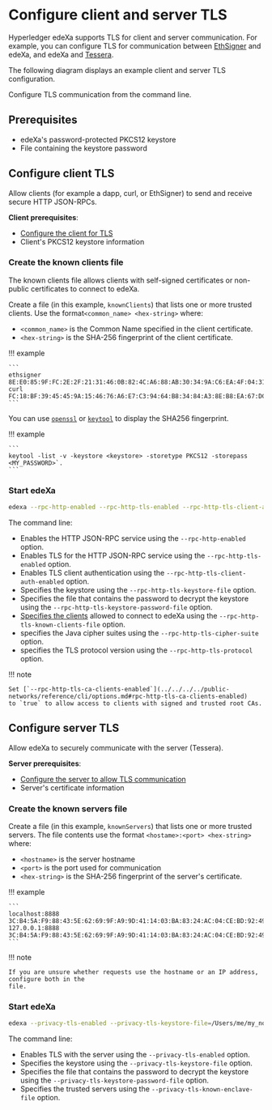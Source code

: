 # Configure client and server TLS

Hyperledger edeXa supports TLS for client and server communication. For example, you can configure TLS for communication between [EthSigner](https://docs.ethsigner.consensys.net/en/latest/Concepts/TLS/) and edeXa, and edeXa and [Tessera](https://docs.tessera.consensys.net/HowTo/Configure/TLS/).

The following diagram displays an example client and server TLS configuration.

Configure TLS communication from the command line.

## Prerequisites

* edeXa's password-protected PKCS12 keystore
* File containing the keystore password

## Configure client TLS

Allow clients (for example a dapp, curl, or EthSigner) to send and receive secure HTTP JSON-RPCs.

**Client prerequisites**:

* [Configure the client for TLS](https://docs.ethsigner.consensys.net/en/latest/HowTo/Configure-TLS/#server-tls-connection)
* Client's PKCS12 keystore information

### Create the known clients file

The known clients file allows clients with self-signed certificates or non-public certificates to connect to edeXa.

Create a file (in this example, `knownClients`) that lists one or more trusted clients. Use the format`<common_name> <hex-string>` where:

* `<common_name>` is the Common Name specified in the client certificate.
* `<hex-string>` is the SHA-256 fingerprint of the client certificate.

!!! example

````
```
ethsigner 8E:E0:85:9F:FC:2E:2F:21:31:46:0B:82:4C:A6:88:AB:30:34:9A:C6:EA:4F:04:31:ED:0F:69:A7:B5:C2:2F:A7
curl FC:18:BF:39:45:45:9A:15:46:76:A6:E7:C3:94:64:B8:34:84:A3:8E:B8:EA:67:DC:61:C0:29:E6:38:B8:B7:99
```
````

You can use [`openssl`](https://www.openssl.org/) or [`keytool`](https://docs.oracle.com/javase/6/docs/technotes/tools/solaris/keytool.html) to display the SHA256 fingerprint.

!!! example

````
```
keytool -list -v -keystore <keystore> -storetype PKCS12 -storepass <MY_PASSWORD>`.
```
````

### Start edeXa

```bash
edexa --rpc-http-enabled --rpc-http-tls-enabled --rpc-http-tls-client-auth-enabled --rpc-http-tls-keystore-file=/Users/me/my_node/keystore.pfx --rpc-http-tls-keystore-password-file=/Users/me/my_node/keystorePassword --rpc-http-tls-known-clients-file=/Users/me/my_node/knownClients --rpc-http-tls-cipher-suite=TLS_AES_256_GCM_SHA384 --rpc-http-tls-protocol=TLSv1.3,TLSv1.2
```

The command line:

* Enables the HTTP JSON-RPC service using the `--rpc-http-enabled` option.
* Enables TLS for the HTTP JSON-RPC service using the `--rpc-http-tls-enabled` option.
* Enables TLS client authentication using the `--rpc-http-tls-client-auth-enabled` option.
* Specifies the keystore using the `--rpc-http-tls-keystore-file` option.
* Specifies the file that contains the password to decrypt the keystore using the `--rpc-http-tls-keystore-password-file` option.
* [Specifies the clients](broken-reference) allowed to connect to edeXa using the `--rpc-http-tls-known-clients-file` option.
* specifies the Java cipher suites using the `--rpc-http-tls-cipher-suite` option.
* specifies the TLS protocol version using the `--rpc-http-tls-protocol` option.

!!! note

```
Set [`--rpc-http-tls-ca-clients-enabled`](../../../../public-networks/reference/cli/options.md#rpc-http-tls-ca-clients-enabled)
to `true` to allow access to clients with signed and trusted root CAs.
```

## Configure server TLS

Allow edeXa to securely communicate with the server (Tessera).

**Server prerequisites**:

* [Configure the server to allow TLS communication](https://docs.tessera.consensys.net/HowTo/Configure/TLS/)
* Server's certificate information

### Create the known servers file

Create a file (in this example, `knownServers`) that lists one or more trusted servers. The file contents use the format `<hostame>:<port> <hex-string>` where:

* `<hostname>` is the server hostname
* `<port>` is the port used for communication
* `<hex-string>` is the SHA-256 fingerprint of the server's certificate.

!!! example

````
```
localhost:8888 3C:B4:5A:F9:88:43:5E:62:69:9F:A9:9D:41:14:03:BA:83:24:AC:04:CE:BD:92:49:1B:8D:B2:A4:86:39:4C:AC
127.0.0.1:8888 3C:B4:5A:F9:88:43:5E:62:69:9F:A9:9D:41:14:03:BA:83:24:AC:04:CE:BD:92:49:1B:8D:B2:A4:86:39:4C:AC
```
````

!!! note

```
If you are unsure whether requests use the hostname or an IP address, configure both in the
file.
```

### Start edeXa

```bash
edexa --privacy-tls-enabled --privacy-tls-keystore-file=/Users/me/my_node/keystore.pfx --privacy-tls-keystore-password-file=/Users/me/my_node/keystorePassword --privacy-tls-known-enclave-file=/Users/me/my_node/knownServers
```

The command line:

* Enables TLS with the server using the `--privacy-tls-enabled` option.
* Specifies the keystore using the `--privacy-tls-keystore-file` option.
* Specifies the file that contains the password to decrypt the keystore using the `--privacy-tls-keystore-password-file` option.
* Specifies the trusted servers using the `--privacy-tls-known-enclave-file` option.
